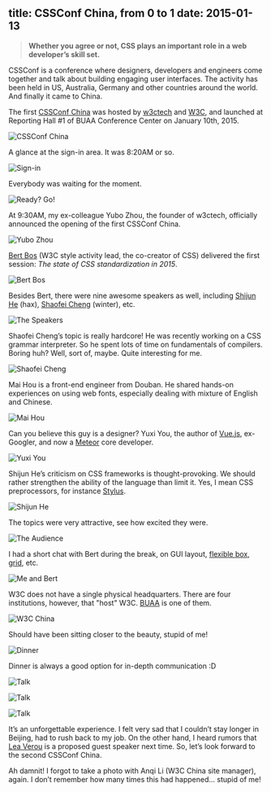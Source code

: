 title: CSSConf China, from 0 to 1
date: 2015-01-13
---
> **Whether you agree or not, CSS plays an important role in a web developer’s skill set.**

CSSConf is a conference where designers, developers and engineers come together and talk about building engaging user interfaces. The activity has been held in US, Australia, Germany and other countries around the world. And finally it came to China.

The first [CSSConf China](http://css.w3ctech.com/) was hosted by [w3ctech](http://www.w3ctech.com/) and [W3C](http://www.w3.org/), and launched at Reporting Hall #1 of BUAA Conference Center on January 10th, 2015.

![CSSConf China](/assets/images/2015/01/cssconf-china.jpg)<!-- more -->

A glance at the sign-in area. It was 8:20AM or so.

![Sign-in](/assets/images/2015/01/sign-in.jpg)

Everybody was waiting for the moment.

![Ready? Go!](/assets/images/2015/01/ready-go.jpg)

At 9:30AM, my ex-colleague Yubo Zhou, the founder of w3ctech, officially announced the opening of the first CSSConf China.

![Yubo Zhou](/assets/images/2015/01/yubo.jpg)

[Bert Bos](http://www.w3.org/People/Bos/) (W3C style activity lead, the co-creator of CSS) delivered the first session: _The state of CSS standardization in 2015_.

![Bert Bos](/assets/images/2015/01/bert-bos.jpg)

Besides Bert, there were nine awesome speakers as well, including [Shijun He](http://johnhax.net/) (hax), [Shaofei Cheng](http://weibo.com/wintercn) (winter), etc.

![The Speakers](/assets/images/2015/01/speakers.jpg)

Shaofei Cheng’s topic is really hardcore! He was recently working on a CSS grammar interpreter. So he spent lots of time on fundamentals of compilers. Boring huh? Well, sort of, maybe. Quite interesting for me.

![Shaofei Cheng](/assets/images/2015/01/winter.jpg)

Mai Hou is a front-end engineer from Douban. He shared hands-on experiences on using web fonts, especially dealing with mixture of English and Chinese.

![Mai Hou](/assets/images/2015/01/mie-mie.jpg)

Can you believe this guy is a designer? Yuxi You, the author of [Vue.js](http://vuejs.org/), ex-Googler, and now a [Meteor](https://www.meteor.com/) core developer.

![Yuxi You](/assets/images/2015/01/evan-you.jpg)

Shijun He’s criticism on CSS frameworks is thought-provoking. We should rather strengthen the ability of the language than limit it. Yes, I mean CSS preprocessors, for instance [Stylus](http://learnboost.github.io/stylus/).

![Shijun He](/assets/images/2015/01/hax.jpg)

The topics were very attractive, see how excited they were.

![The Audience](/assets/images/2015/01/audience.jpg)

I had a short chat with Bert during the break, on GUI layout, [flexible box](http://www.w3.org/TR/css3-flexbox/), [grid](http://www.w3.org/TR/css-grid-1/), etc.

![Me and Bert](/assets/images/2015/01/me-and-bert.jpg)

W3C does not have a single physical headquarters. There are four institutions, however, that "host" W3C. [BUAA](http://www.buaa.edu.cn/) is one of them.

![W3C China](/assets/images/2015/01/w3c-china-headquarter.jpg)

Should have been sitting closer to the beauty, stupid of me!

![Dinner](/assets/images/2015/01/dinner.jpg)

Dinner is always a good option for in-depth communication :D

![Talk](/assets/images/2015/01/more-talk1.jpg)

![Talk](/assets/images/2015/01/more-talk2.jpg)

![Talk](/assets/images/2015/01/more-talk3.jpg)

It’s an unforgettable experience. I felt very sad that I couldn’t stay longer in Beijing, had to rush back to my job. On the other hand, I heard rumors that [Lea Verou](http://lea.verou.me/) is a proposed guest speaker next time. So, let’s look forward to the second CSSConf China.

Ah damnit! I forgot to take a photo with Anqi Li (W3C China site manager), again. I don’t remember how many times this had happened... stupid of me!